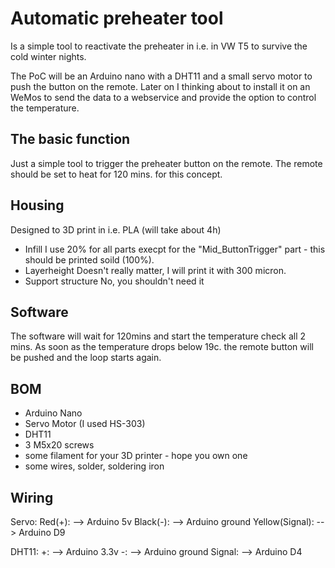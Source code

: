 # Automatic preheater tool

Is a simple tool to reactivate the preheater in i.e. in VW T5 to survive the cold winter nights.

The PoC will be an Arduino nano with a DHT11 and a small servo motor to push the button on the remote.
Later on I thinking about to install it on an WeMos to send the data to a webservice and provide the option to control the temperature.


## The basic function

Just a simple tool to trigger the preheater button on the remote.
The remote should be set to heat for 120 mins. for this concept.

## Housing

Designed to 3D print in i.e. PLA (will take about 4h)
 * Infill
	I use 20% for all parts execpt for the "Mid_ButtonTrigger" part - this should be printed soild (100%).
 * Layerheight 
	Doesn't really matter, I will print it with 300 micron.
 * Support structure
	No, you shouldn't need it

## Software

The software will wait for 120mins and start the temperature check all 2 mins. As soon as the temperature drops below 19c. the remote button will be pushed and the loop starts again.

## BOM

* Arduino Nano
* Servo Motor (I used HS-303)
* DHT11
* 3 M5x20 screws
* some filament for your 3D printer - hope you own one
* some wires, solder, soldering iron

## Wiring

Servo:
Red(+): --> Arduino 5v
Black(-): --> Arduino ground
Yellow(Signal): --> Arduino D9

DHT11:
+: --> Arduino 3.3v
-: --> Arduino ground
Signal: --> Arduino D4

